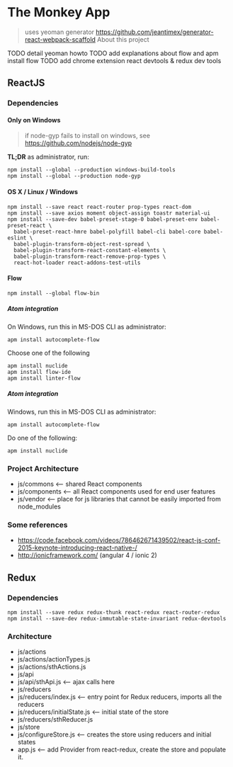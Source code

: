 # The Monkey App
> uses yeoman generator https://github.com/jeantimex/generator-react-webpack-scaffold
About this project

TODO detail yeoman howto
TODO add explanations about flow and apm install flow
TODO add chrome extension react devtools & redux dev tools

## ReactJS

### Dependencies

#### Only on Windows
> if node-gyp fails to install on windows, see https://github.com/nodejs/node-gyp

**TL;DR** as administrator, run:
```
npm install --global --production windows-build-tools
npm install --global --production node-gyp
```

#### OS X / Linux / Windows
```
npm install --save react react-router prop-types react-dom
npm install --save axios moment object-assign toastr material-ui
npm install --save-dev babel-preset-stage-0 babel-preset-env babel-preset-react \
  babel-preset-react-hmre babel-polyfill babel-cli babel-core babel-eslint \
  babel-plugin-transform-object-rest-spread \
  babel-plugin-transform-react-constant-elements \
  babel-plugin-transform-react-remove-prop-types \
  react-hot-loader react-addons-test-utils
```

#### Flow
```
npm install --global flow-bin
```

##### Atom integration
On Windows, run this in MS-DOS CLI as administrator:

```
apm install autocomplete-flow
```

Choose one of the following
```
apm install nuclide
apm install flow-ide
apm install linter-flow
```

##### Atom integration
Windows, run this in MS-DOS CLI as administrator:

```
apm install autocomplete-flow
```

Do one of the following:
```
apm install nuclide
```

### Project Architecture
>

* js/commons <-- shared React components
* js/components <-- all React components used for end user features
* js/vendor <-- place for js libraries that cannot be easily imported from node_modules

### Some references
* https://code.facebook.com/videos/786462671439502/react-js-conf-2015-keynote-introducing-react-native-/
* http://ionicframework.com/ (angular 4 / ionic 2)

## Redux
### Dependencies

```
npm install --save redux redux-thunk react-redux react-router-redux
npm install --save-dev redux-immutable-state-invariant redux-devtools
```

### Architecture

* js/actions
* js/actions/actionTypes.js
* js/actions/sthActions.js
* js/api
* js/api/sthApi.js <-- ajax calls here
* js/reducers
* js/reducers/index.js <-- entry point for Redux reducers, imports all the reducers
* js/reducers/initialState.js <-- initial state of the store
* js/reducers/sthReducer.js
* js/store
* js/configureStore.js <-- creates the store using reducers and initial states
* app.js <-- add Provider from react-redux, create the store and populate it.
